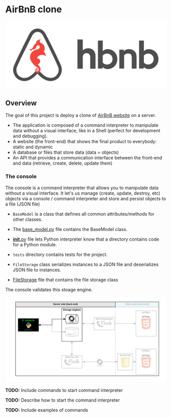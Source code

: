 # AirBnB clone
![Holberton Image](assets/hbnb.png)

## Overview
The goal of this project is deploy a clone of [AirBnB website](https://www.airbnb.com/) on a server.

* The application is composed of a command interpreter to manipulate data without a visual interface, like in a Shell (perfect for development and debugging).
* A website (the front-end) that shows the final product to everybody: static and dynamic
* A database or files that store data (data = objects)
* An API that provides a communication interface between the front-end and data (retrieve, create, delete, update them)

### The console
The console is a command interpreter that allows you to manipulate data without a visual interface. It let's us manage (create, update, destroy, etc) objects via a console / command interpreter and store and persist objects to a file (JSON file)

* `BaseModel` is a class that defines all common attributes/methods for other classes.
* The [base_model.py](models/base_model.py) file contains the BaseModel class.
* [__init__.py](models/__init__.py) file lets Python interpreter know that a directory contains code for a Python module.
* `tests` directory contains tests for the project.

* `FileStorage` class serializes instances to a JSON file and deserializes JSON file to instances.
* [FileStorage](models/engine/file_storage.py) file that contains the file storage class

The console validates this stoage engine.

![Console illustration](assets/console.png)

**TODO:** Include commands to start command interpreter

**TODO:** Describe how to start the command interpreter

**TODO:** Include examples of commands
